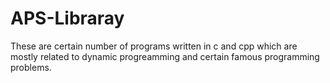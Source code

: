 # APS-Libraray
These are certain number of programs written in c and cpp which are mostly related to dynamic progreamming and certain famous programming problems.
